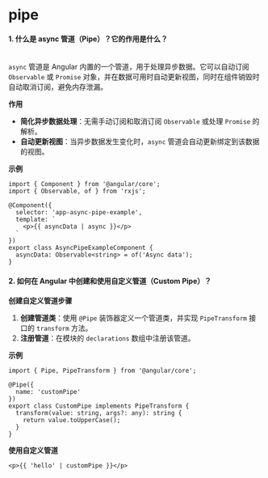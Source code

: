 # pipe

#### 1. 什么是 async 管道（Pipe）？它的作用是什么？

\
`async` 管道是 Angular 内置的一个管道，用于处理异步数据。它可以自动订阅 `Observable` 或 `Promise` 对象，并在数据可用时自动更新视图，同时在组件销毁时自动取消订阅，避免内存泄漏。

**作用**

* **简化异步数据处理**：无需手动订阅和取消订阅 `Observable` 或处理 `Promise` 的解析。
* **自动更新视图**：当异步数据发生变化时，`async` 管道会自动更新绑定到该数据的视图。

**示例**



```
import { Component } from '@angular/core';
import { Observable, of } from 'rxjs';

@Component({
  selector: 'app-async-pipe-example',
  template: `
    <p>{{ asyncData | async }}</p>
  `
})
export class AsyncPipeExampleComponent {
  asyncData: Observable<string> = of('Async data');
}
```

#### 2. 如何在 Angular 中创建和使用自定义管道（Custom Pipe）？

**创建自定义管道步骤**

1. **创建管道类**：使用 `@Pipe` 装饰器定义一个管道类，并实现 `PipeTransform` 接口的 `transform` 方法。
2. **注册管道**：在模块的 `declarations` 数组中注册该管道。

**示例**

```
import { Pipe, PipeTransform } from '@angular/core';

@Pipe({
  name: 'customPipe'
})
export class CustomPipe implements PipeTransform {
  transform(value: string, args?: any): string {
    return value.toUpperCase();
  }
}

```

**使用自定义管道**

```
<p>{{ 'hello' | customPipe }}</p>
```
